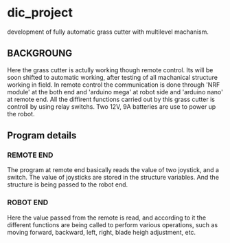 # dic_project
development of fully automatic grass cutter with multilevel machanism.
##  BACKGROUNG
Here the grass cutter is actully working though remote control. Its will be soon shifted to automatic working, after testing of all machanical structure working in field.
In remote control the communication is done through 'NRF module' at the both end and 'arduino mega' at robot side and 'arduino nano' at remote end.
All the diffirent functions carried out by this grass cutter is controll by using relay switchs.
Two 12V, 9A batteries are use to power up the robot.
## Program details

### REMOTE END

The program at remote end basically reads the value of two joystick, and a switch.
The value of joysticks are stored in the structure variables.
And the structure is being passed to the robot end.

### ROBOT END

Here the value passed from the remote is read, and according to it the different functions are being called to perform various operations, such as moving forward, backward, left, right, blade heigh adjustment, etc.
